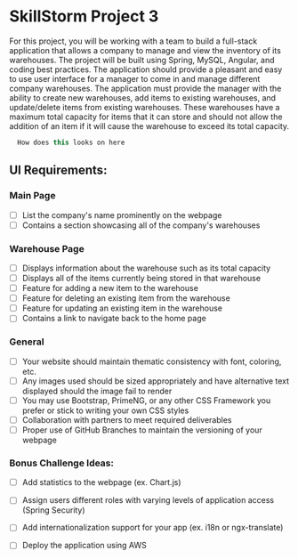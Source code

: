 # SkillStorm Project 3
For this project, you will be working with a team to build a full-stack application that allows a company to manage and view the inventory of its warehouses. The project will be built using Spring, MySQL, Angular, and coding best practices. The application should provide a pleasant and easy to use user interface for a manager to come in and manage different company warehouses. The application must provide the manager with the ability to create new warehouses, add items to existing warehouses, and update/delete items from existing warehouses. These warehouses have a maximum total capacity for items that it can store and should not allow the addition of an item if it will cause the warehouse to exceed its total capacity.

``` Java style title
  How does this looks on here
```

## UI Requirements:

### Main Page
- [ ] List the company's name prominently on the webpage
- [ ] Contains a section showcasing all of the company's warehouses

### Warehouse Page
- [ ] Displays information about the warehouse such as its total capacity
- [ ] Displays all of the items currently being stored in that warehouse
- [ ] Feature for adding a new item to the warehouse
- [ ] Feature for deleting an existing item from the warehouse
- [ ] Feature for updating an existing item in the warehouse
- [ ] Contains a link to navigate back to the home page

### General
- [ ] Your website should maintain thematic consistency with font, coloring, etc.
- [ ] Any images used should be sized appropriately and have alternative text displayed should the image fail to render
- [ ] You may use Bootstrap, PrimeNG, or any other CSS Framework you prefer or stick to writing your own CSS styles
- [ ] Collaboration with partners to meet required deliverables
- [ ] Proper use of GitHub Branches to maintain the versioning of your webpage

### **Bonus Challenge Ideas:**
- [ ] Add statistics to the webpage (ex. Chart.js)
- [ ] Assign users different roles with varying levels of application access (Spring Security)
- [ ] Add internationalization support for your app (ex. i18n or ngx-translate)
- [ ] Deploy the application using AWS

